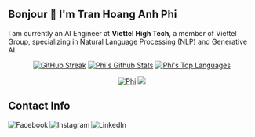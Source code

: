 ## Bonjour 👋 I'm Tran Hoang Anh Phi

I am currently an AI Engineer at **Viettel High Tech**, a member of Viettel Group, specializing in Natural Language Processing (NLP) and Generative AI.


<div align="center">
  <a href="https://git.io/streak-stats"><img alt="GitHub Streak" src="https://streak-stats.demolab.com/?user=phitrann&theme=dark" /></a>
  <a href="https://github.com/phitrann/github-readme-stats"><img alt="Phi's Github Stats" src="https://github-readme-stats.vercel.app/api?username=phitrann&show_icons=true&count_private=true&theme=react&hide_border=true&bg_color=0D1117" /></a>
  <a href="https://github.com/phitrann/github-readme-stats"><img alt="Phi's Top Languages" src="https://github-readme-stats.vercel.app/api/top-langs/?username=phitrann&show_icons=true&locale=en&layout=compact&theme=react&hide_border=true&bg_color=0D1117" alt="anhphi-stats" /></a>
</div>



<p align="center">
  <a href="https://git.io/typing-svg"><img src="https://readme-typing-svg.demolab.com?font=Fira+Code&pause=1000&random=false&width=435&lines=Phi+Tran" alt="Phi" /></a>
  <a href="https://github.com/phitrann/readme-typing-svg"><img src="https://readme-typing-svg.demolab.com/?lines=Specialized%20in%20RAG%20Systems%2C%20Efficient%20LLMs%2C%20and%20AI%20Agents;AI%20Engineer%20with%20a%20focus%20on%20practical%20AI%20solutions;Driven%20by%20curiosity%20and%20a%20passion%20for%20innovation&font=Fira%20Code&center=true&width=800&height=45&color=f75c7e&vCenter=true&pause=1000&size=22" /></a>
</p>

## Contact Info
[<img align="left" alt="Facebook" src="https://img.shields.io/badge/Facebook%20-%231877F2.svg?&style=for-the-badge&logo=Facebook&logoColor=white"/>](https://www.facebook.com/foxxy.HCMUS/)
[<img align="left" alt="Instagram" src="https://img.shields.io/badge/Instagram%20-%23E4405F.svg?&style=for-the-badge&logo=Instagram&logoColor=white"/>](https://www.instagram.com/foxxy_hm/)
[<img align="left" alt="LinkedIn" src="https://img.shields.io/badge/linkedin%20-%230077B5.svg?&style=for-the-badge&logo=linkedin&logoColor=white"/>](https://www.linkedin.com/in/phitrann)

